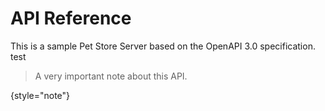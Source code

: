 # API Reference

This is a sample Pet Store Server based on the OpenAPI 3.0 specification. test

> A very important note about this API.
> 
{style="note"}

<!-- Use the <api-doc> element to generate the documentation for a few specific endpoints and methods with the same tag 
or <api-endpoint> element to generate the documentation for a specific endpoint and method.
See the subsections here for specific examples. -->